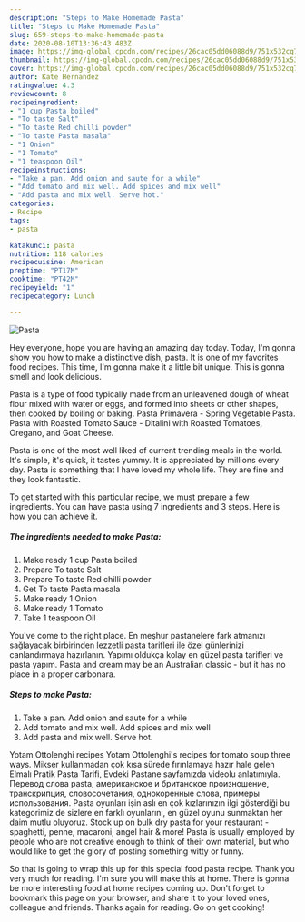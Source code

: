 ```yaml
---
description: "Steps to Make Homemade Pasta"
title: "Steps to Make Homemade Pasta"
slug: 659-steps-to-make-homemade-pasta
date: 2020-08-10T13:36:43.483Z
image: https://img-global.cpcdn.com/recipes/26cac05dd06088d9/751x532cq70/pasta-recipe-main-photo.jpg
thumbnail: https://img-global.cpcdn.com/recipes/26cac05dd06088d9/751x532cq70/pasta-recipe-main-photo.jpg
cover: https://img-global.cpcdn.com/recipes/26cac05dd06088d9/751x532cq70/pasta-recipe-main-photo.jpg
author: Kate Hernandez
ratingvalue: 4.3
reviewcount: 8
recipeingredient:
- "1 cup Pasta boiled"
- "To taste Salt"
- "To taste Red chilli powder"
- "To taste Pasta masala"
- "1 Onion"
- "1 Tomato"
- "1 teaspoon Oil"
recipeinstructions:
- "Take a pan. Add onion and saute for a while"
- "Add tomato and mix well. Add spices and mix well"
- "Add pasta and mix well. Serve hot."
categories:
- Recipe
tags:
- pasta

katakunci: pasta 
nutrition: 118 calories
recipecuisine: American
preptime: "PT17M"
cooktime: "PT42M"
recipeyield: "1"
recipecategory: Lunch

---
```



![Pasta](https://img-global.cpcdn.com/recipes/26cac05dd06088d9/751x532cq70/pasta-recipe-main-photo.jpg)

Hey everyone, hope you are having an amazing day today. Today, I'm gonna show you how to make a distinctive dish, pasta. It is one of my favorites food recipes. This time, I'm gonna make it a little bit unique. This is gonna smell and look delicious.

Pasta is a type of food typically made from an unleavened dough of wheat flour mixed with water or eggs, and formed into sheets or other shapes, then cooked by boiling or baking. Pasta Primavera - Spring Vegetable Pasta. Pasta with Roasted Tomato Sauce - Ditalini with Roasted Tomatoes, Oregano, and Goat Cheese.

Pasta is one of the most well liked of current trending meals in the world. It's simple, it's quick, it tastes yummy. It is appreciated by millions every day. Pasta is something that I have loved my whole life. They are fine and they look fantastic.


To get started with this particular recipe, we must prepare a few ingredients. You can have pasta using 7 ingredients and 3 steps. Here is how you can achieve it.

<!--inarticleads1-->

##### The ingredients needed to make Pasta:

1. Make ready 1 cup Pasta boiled
1. Prepare To taste Salt
1. Prepare To taste Red chilli powder
1. Get To taste Pasta masala
1. Make ready 1 Onion
1. Make ready 1 Tomato
1. Take 1 teaspoon Oil


You&#39;ve come to the right place. En meşhur pastanelere fark atmanızı sağlayacak birbirinden lezzetli pasta tarifleri ile özel günlerinizi canlandırmaya hazırlanın. Yapımı oldukça kolay en güzel pasta tarifleri ve pasta yapım. Pasta and cream may be an Australian classic - but it has no place in a proper carbonara. 

<!--inarticleads2-->

##### Steps to make Pasta:

1. Take a pan. Add onion and saute for a while
1. Add tomato and mix well. Add spices and mix well
1. Add pasta and mix well. Serve hot.


Yotam Ottolenghi recipes Yotam Ottolenghi&#39;s recipes for tomato soup three ways. Mikser kullanmadan çok kısa sürede fırınlamaya hazır hale gelen Elmalı Pratik Pasta Tarifi, Evdeki Pastane sayfamızda videolu anlatımıyla. Перевод слова pasta, американское и британское произношение, транскрипция, словосочетания, однокоренные слова, примеры использования. Pasta oyunları işin aslı en çok kızlarınızın ilgi gösterdiği bu kategorimiz de sizlere en farklı oyunlarını, en güzel oyunu sunmaktan her daim mutlu oluyoruz. Stock up on bulk dry pasta for your restaurant - spaghetti, penne, macaroni, angel hair &amp; more! Pasta is usually employed by people who are not creative enough to think of their own material, but who would like to get the glory of posting something witty or funny. 

So that is going to wrap this up for this special food pasta recipe. Thank you very much for reading. I'm sure you will make this at home. There is gonna be more interesting food at home recipes coming up. Don't forget to bookmark this page on your browser, and share it to your loved ones, colleague and friends. Thanks again for reading. Go on get cooking!
